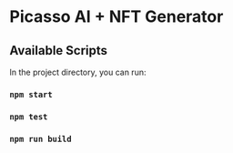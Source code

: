 # Picasso AI + NFT Generator

## Available Scripts

In the project directory, you can run:

### `npm start`
### `npm test`
### `npm run build`
